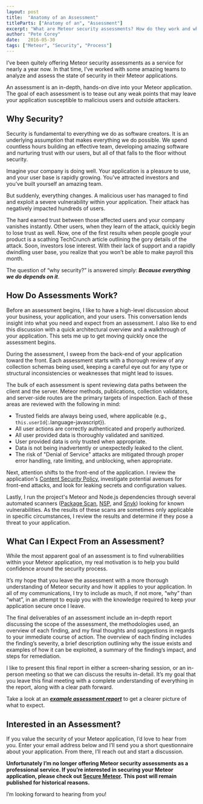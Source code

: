 ```yaml
---
layout: post
title:  "Anatomy of an Assessment"
titleParts: ["Anatomy of an", "Assessment"]
excerpt: "What are Meteor security assessments? How do they work and what can I expect?"
author: "Pete Corey"
date:   2016-05-30
tags: ["Meteor", "Security", "Process"]
---
```


<!-- __Unfortunately I’m no longer offering Meteor security assessments as a professional service. If you’re interested in securing your Meteor application, please check out [Secure Meteor](https://www.securemeteor.com/). This post will remain published for historical reasons.__ -->

I’ve been quitely offering Meteor security assessments as a service for nearly a year now. In that time, I’ve worked with some amazing teams to analyze and assess the state of security in their Meteor applications.

An assessment is an in-depth, hands-on dive into your Meteor application. The goal of each assessment is to tease out any weak points that may leave your application susceptible to malicious users and outside attackers.

## Why Security?

Security is fundamental to everything we do as software creators. It is an underlying assumption that makes everything we do possible. We spend countless hours building an effective team, developing amazing software and nurturing trust with our users, but all of that falls to the floor without security.

Imagine your company is doing well. Your application is a pleasure to use, and your user base is rapidly growing. You’ve attracted investors and you’ve built yourself an amazing team.

But suddenly, everything changes. A malicious user has managed to find and exploit a severe vulnerability within your application. Their attack has negatively impacted hundreds of users.

The hard earned trust between those affected users and your company vanishes instantly. Other users, when they learn of the attack, quickly begin to lose trust as well. Now, one of the first results when people google your product is a scathing TechCrunch article outlining the gory details of the attack. Soon, investors lose interest. With their lack of support and a rapidly dwindling user base, you realize that you won’t be able to make payroll this month.

The question of “why security?” is answered simply: ___Because everything we do depends on it___.

## How Do Assessments Work?

Before an assessment begins, I like to have a high-level discussion about your business, your application, and your users. This conversation lends insight into what you need and expect from an assessment. I also like to end this discussion with a quick architectural overview and a walkthrough of your application. This sets me up to get moving quickly once the assessment begins.

During the assessment, I sweep from the back-end of your application toward the front. Each assessment starts with a thorough review of any collection schemas being used, keeping a careful eye out for any type or structural inconsistencies or weaknesses that might lead to issues.

The bulk of each assessment is spent reviewing data paths between the client and the server. Meteor methods, publications, collection validators, and server-side routes are the primary targets of inspection. Each of these areas are reviewed with the following in mind:

- Trusted fields are always being used, where applicable (e.g., `this.userId`{:.language-javascript}).
- All user actions are correctly authenticated and properly authorized.
- All user provided data is thoroughly validated and sanitized.
- User provided data is only trusted when appropriate.
- Data is not being inadvertently or unexpectedly leaked to the client.
- The risk of "Denial of Service" attacks are mitigated through proper error handling, rate limiting, and unblocking, when appropriate.

Next, attention shifts to the front-end of the application. I review the application's [Content Security Policy](http://www.html5rocks.com/en/tutorials/security/content-security-policy/), investigate potential avenues for front-end attacks, and look for leaking secrets and configuration values.

Lastly, I run the project's Meteor and Node.js dependencies through several automated scanners ([Package Scan](http://scan.east5th.co/), [NSP](https://nodesecurity.io/), and [Snyk](https://snyk.io/)) looking for known vulnerabilities. As the results of these scans are sometimes only applicable in specific circumstances, I review the results and determine if they pose a threat to your application.

## What Can I Expect From an Assessment?

While the most apparent goal of an assessment is to find vulnerabilities within your Meteor application, my real motivation is to help you build confidence around the security process.

It’s my hope that you leave the assessment with a more thorough understanding of Meteor security and how it applies to your application. In all of my communications, I try to include as much, if not more, “why” than “what”, in an attempt to equip you with the knowledge required to keep your application secure once I leave.

The final deliverables of an assessment include an in-depth report discussing the scope of the assessment, the methodologies used, an overview of each finding, and my final thoughts and suggestions in regards to your immediate course of action. The overview of each finding includes the finding’s severity, a brief description outlining why the issue exists and examples of how it can be exploited, a summary of the finding’s impact, and steps for remediation.

I like to present this final report in either a screen-sharing session, or an in-person meeting so that we can discuss the results in-detail. It’s my goal that you leave this final meeting with a complete understanding of everything in the report, along with a clear path forward.

Take a look at an [___example assessment report___](https://docs.google.com/document/d/1g2JmVBay1t9boHDEmdvwQh_nbWlGteK0Uc7hXoX4DlQ/edit?usp=sharing) to get a clearer picture of what to expect.

## Interested in an Assessment?

If you value the security of your Meteor application, I’d love to hear from you. Enter your email address below and I’ll send you a short questionnaire about your application. From there, I’ll reach out and start a discussion.

__Unfortunately I’m no longer offering Meteor security assessments as a professional service. If you’re interested in securing your Meteor application, please check out [Secure Meteor](https://www.securemeteor.com/). This post will remain published for historical reasons.__

I’m looking forward to hearing from you!
